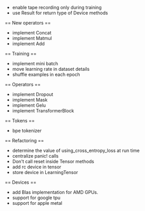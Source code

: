 - enable tape recording only during training
- use Result for return type of Device methods

== New operators ==

- implement Concat
- implement Matmul
- implement Add

== Training ==

- implement mini batch
- move learning rate in dataset details
- shuffle examples in each epoch

== Operators ==

- implement Dropout
- implement Mask
- implement Gelu
- implement TransformerBlock

== Tokens ==

- bpe tokenizer

== Refactoring ==

- determine the value of using_cross_entropy_loss at run time
- centralize panic! calls
- Don't call reset inside Tensor methods
- add rc device in tensor
- store device in LearningTensor

== Devices ==

- add Blas implementation for AMD GPUs.
- support for google tpu
- support for apple metal
